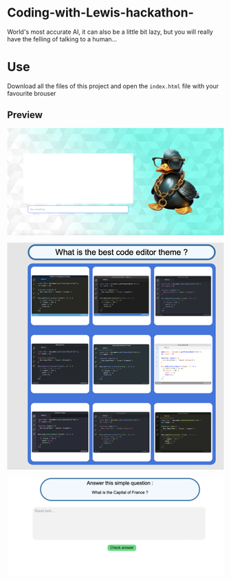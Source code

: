 # Coding-with-Lewis-hackathon-
World's most accurate AI, it can also be a little bit lazy, but you will really have the felling of talking to a human...

# Use
Download all the files of this project and open the `index.html` file with your favourite brouser

## Preview
![main page](https://github.com/Glenato/Coding-with-Lewis-hackathon/blob/Submission/Screenshots/Main%20page%20.png)


![image question](https://github.com/Glenato/Coding-with-Lewis-hackathon/blob/Submission/Screenshots/Captcha%20image%20question.png)


![text question](https://github.com/Glenato/Coding-with-Lewis-hackathon/blob/Submission/Screenshots/Captcha%20text%20question.png)
